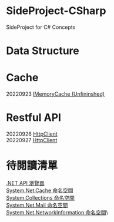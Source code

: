 # SideProject-CSharp

SideProject for C# Concepts

# Data Structure


# Cache
20220923 [IMemoryCache (Unfininshed)](https://github.com/SunShineYen/SideProject-CSharp/tree/main/202209023-IMemoryCache)

# Restful API
20220926 [HttpClient](https://github.com/SunShineYen/SideProject-CSharp/tree/main/202209026-HttpClient)\
20220927 [HttpClient](https://github.com/SunShineYen/SideProject-CSharp/tree/main/202209027-HttpClient)

# 待閱讀清單
[.NET API 瀏覽器](https://learn.microsoft.com/zh-tw/dotnet/api/?view=net-6.0)\
[System.Net.Cache 命名空間](https://learn.microsoft.com/zh-tw/dotnet/api/system.net.cache?view=net-6.0)\
[System.Collections 命名空間](https://learn.microsoft.com/zh-tw/dotnet/api/system.collections?view=net-6.0)\
[System.Net.Mail 命名空間](https://learn.microsoft.com/zh-tw/dotnet/api/system.net.mail?view=net-6.0)\
[System.Net.NetworkInformation 命名空間](https://learn.microsoft.com/zh-tw/dotnet/api/system.net.networkinformation?view=net-6.0)\
